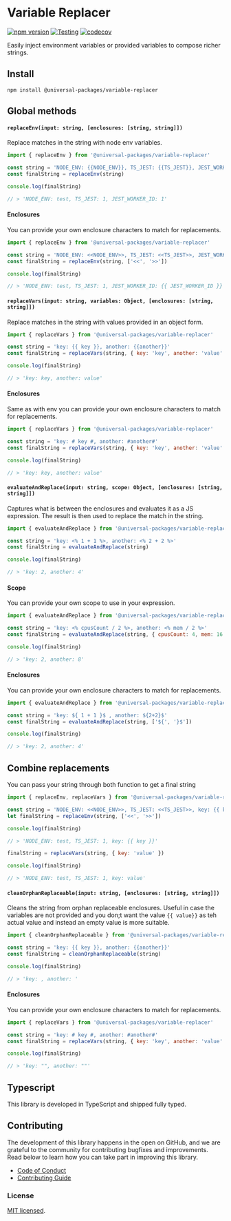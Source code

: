 # Variable Replacer

[![npm version](https://badge.fury.io/js/@universal-packages%2Fvariable-replacer.svg)](https://www.npmjs.com/package/@universal-packages/variable-replacer)
[![Testing](https://github.com/universal-packages/universal-variable-replacer/actions/workflows/testing.yml/badge.svg)](https://github.com/universal-packages/universal-variable-replacer/actions/workflows/testing.yml)
[![codecov](https://codecov.io/gh/universal-packages/universal-variable-replacer/branch/main/graph/badge.svg?token=CXPJSN8IGL)](https://codecov.io/gh/universal-packages/universal-variable-replacer)

Easily inject environment variables or provided variables to compose richer strings.

## Install

```shell
npm install @universal-packages/variable-replacer
```

## Global methods

#### **`replaceEnv(input: string, [enclosures: [string, string]])`**

Replace matches in the string with node env variables.

```js
import { replaceEnv } from '@universal-packages/variable-replacer'

const string = 'NODE_ENV: {{NODE_ENV}}, TS_JEST: {{TS_JEST}}, JEST_WORKER_ID: {{ JEST_WORKER_ID }}'
const finalString = replaceEnv(string)

console.log(finalString)

// > 'NODE_ENV: test, TS_JEST: 1, JEST_WORKER_ID: 1'
```

#### Enclosures

You can provide your own enclosure characters to match for replacements.

```js
import { replaceEnv } from '@universal-packages/variable-replacer'

const string = 'NODE_ENV: <<NODE_ENV>>, TS_JEST: <<TS_JEST>>, JEST_WORKER_ID: {{ JEST_WORKER_ID }}'
const finalString = replaceEnv(string, ['<<', '>>'])

console.log(finalString)

// > 'NODE_ENV: test, TS_JEST: 1, JEST_WORKER_ID: {{ JEST_WORKER_ID }}'
```

#### **`replaceVars(input: string, variables: Object, [enclosures: [string, string]])`**

Replace matches in the string with values provided in an object form.

```js
import { replaceVars } from '@universal-packages/variable-replacer'

const string = 'key: {{ key }}, another: {{another}}'
const finalString = replaceVars(string, { key: 'key', another: 'value' })

console.log(finalString)

// > 'key: key, another: value'
```

#### Enclosures

Same as with env you can provide your own enclosure characters to match for replacements.

```js
import { replaceVars } from '@universal-packages/variable-replacer'

const string = 'key: # key #, another: #another#'
const finalString = replaceVars(string, { key: 'key', another: 'value' }, ['#', '#'])

console.log(finalString)

// > 'key: key, another: value'
```

#### **`evaluateAndReplace(input: string, scope: Object, [enclosures: [string, string]])`**

Captures what is between the enclosures and evaluates it as a JS expression. The result is then used to replace the match in the string.

```js
import { evaluateAndReplace } from '@universal-packages/variable-replacer'

const string = 'key: <% 1 + 1 %>, another: <% 2 + 2 %>'
const finalString = evaluateAndReplace(string)

console.log(finalString)

// > 'key: 2, another: 4'
```

#### Scope

You can provide your own scope to use in your expression.

```js
import { evaluateAndReplace } from '@universal-packages/variable-replacer'

const string = 'key: <% cpusCount / 2 %>, another: <% mem / 2 %>'
const finalString = evaluateAndReplace(string, { cpusCount: 4, mem: 16 })

console.log(finalString)

// > 'key: 2, another: 8'
```

#### Enclosures

You can provide your own enclosure characters to match for replacements.

```js
import { evaluateAndReplace } from '@universal-packages/variable-replacer'

const string = 'key: ${ 1 + 1 }$ , another: ${2+2}$'
const finalString = evaluateAndReplace(string, ['${', '}$'])

console.log(finalString)

// > 'key: 2, another: 4'
```

## Combine replacements

You can pass your string through both function to get a final string

```js
import { replaceEnv, replaceVars } from '@universal-packages/variable-replacer'

const string = 'NODE_ENV: <<NODE_ENV>>, TS_JEST: <<TS_JEST>>, key: {{ key }}'
let finalString = replaceEnv(string, ['<<', '>>'])

console.log(finalString)

// > 'NODE_ENV: test, TS_JEST: 1, key: {{ key }}'

finalString = replaceVars(string, { key: 'value' })

console.log(finalString)

// > 'NODE_ENV: test, TS_JEST: 1, key: value'
```

#### **`cleanOrphanReplaceable(input: string, [enclosures: [string, string]])`**

Cleans the string from orphan replaceable enclosures. Useful in case the variables are not provided and you don;t want the value `{{ value}}` as teh actual value and instead an empty value is more suitable.

```js
import { cleanOrphanReplaceable } from '@universal-packages/variable-replacer'

const string = 'key: {{ key }}, another: {{another}}'
const finalString = cleanOrphanReplaceable(string)

console.log(finalString)

// > 'key: , another: '
```

#### Enclosures

You can provide your own enclosure characters to match for replacements.

```js
import { replaceVars } from '@universal-packages/variable-replacer'

const string = 'key: # key #, another: #another#'
const finalString = replaceVars(string, { key: 'key', another: 'value' }, ['#', '#'])

console.log(finalString)

// > 'key: "", another: ""'
```

## Typescript

This library is developed in TypeScript and shipped fully typed.

## Contributing

The development of this library happens in the open on GitHub, and we are grateful to the community for contributing bugfixes and improvements. Read below to learn how you can take part in improving this library.

- [Code of Conduct](./CODE_OF_CONDUCT.md)
- [Contributing Guide](./CONTRIBUTING.md)

### License

[MIT licensed](./LICENSE).
